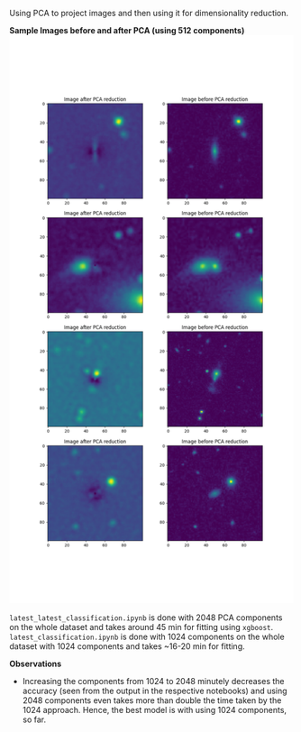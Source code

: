 Using PCA to project images and then using it for dimensionality reduction.

**Sample Images before and after PCA (using 512 components)**
![PCA_before_after](images/pca_images.png)

`latest_latest_classification.ipynb` is done with 2048 PCA components on the whole dataset and takes around 45 min for fitting using `xgboost`. `latest_classification.ipynb` is done with 1024 components on the whole dataset with 1024 components and takes ~16-20 min for fitting.

**Observations**
- Increasing the components from 1024 to 2048 minutely decreases the accuracy (seen from the output in the respective notebooks) and using 2048 components even takes more than double the time taken by the 1024 approach. Hence, the best model is with using 1024 components, so far.
